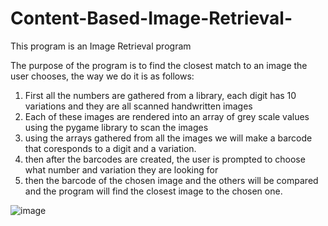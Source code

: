 # Content-Based-Image-Retrieval-


This program is an Image Retrieval program

The purpose of the program is to find the closest match to an image the user chooses, the way we do it is as follows:

   1. First all the numbers are gathered from a library, each digit has 10 variations and they are all scanned handwritten images
   2. Each of these images are rendered into an array of grey scale values using the pygame library to scan the images
   3. using the arrays gathered from all the images we will make a barcode that coresponds to a digit and a variation.
   4. then after the barcodes are created, the user is prompted to choose what number and variation they are looking for
   5. then the barcode of the chosen image and the others will be compared and the program will find the closest image to the chosen one.
    
    
   ![image](https://user-images.githubusercontent.com/65586276/216510174-20c02dfe-8df7-4d31-8442-2b6e1033a7ed.png)
    
